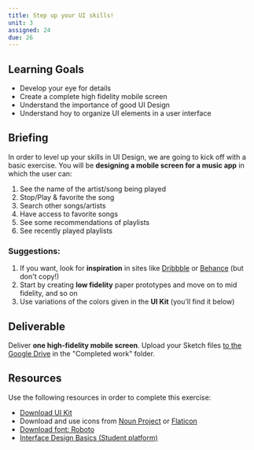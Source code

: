 ```yaml
---
title: Step up your UI skills!
unit: 3
assigned: 24
due: 26
---
```

## Learning Goals

* Develop your eye for details
* Create a complete high fidelity mobile screen
* Understand the importance of good UI Design
* Understand hoy to organize UI elements in a user interface

## Briefing

In order to level up your skills in UI Design, we are going to kick off with a basic exercise. You will be **designing a mobile screen for a music app** in which the user can:

1. See the name of the artist/song being played
2. Stop/Play & favorite the song
3. Search other songs/artists
4. Have access to favorite songs
5. See some recommendations of playlists
6. See recently played playlists

### Suggestions:

1. If you want, look for **inspiration** in sites like [Dribbble](https://dribbble.com/) or [Behance](https://www.behance.net) (but don't copy!)
2. Start by creating **low fidelity** paper prototypes and move on to mid fidelity, and so on
3. Use variations of the colors given in the **UI Kit** (you'll find it below)

## Deliverable

Deliver **one high-fidelity mobile screen**. Upload your Sketch files [to the Google Drive](https://drive.google.com/drive/u/2/folders/1QLqA2QX0qLOx5pBGMswIe3D8JTARs5_l) in the "Completed work" folder.

## Resources

Use the following resources in order to complete this exercise:

* [Download UI Kit](https://drive.google.com/drive/u/2/folders/1QLqA2QX0qLOx5pBGMswIe3D8JTARs5_l)
* Download and use icons from [Noun Project](https://thenounproject.com/) or [Flaticon](https://www.flaticon.com/)
* [Download font: Roboto](https://fonts.google.com/specimen/Roboto)
* [Interface Design Basics (Student platform)](http://learn.ironhack.com/#/learning_unit/7048)
